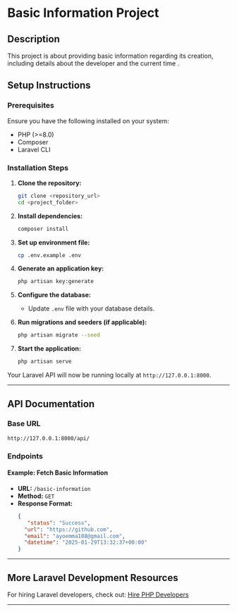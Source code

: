 # Basic Information Project

## Description
This project is about providing basic information regarding its creation, including details about the developer and the current time .

## Setup Instructions

### Prerequisites
Ensure you have the following installed on your system:
- PHP (>=8.0)
- Composer
- Laravel CLI

### Installation Steps

1. **Clone the repository:**
   ```bash
   git clone <repository_url>
   cd <project_folder>
   ```

2. **Install dependencies:**
   ```bash
   composer install
   ```

3. **Set up environment file:**
   ```bash
   cp .env.example .env
   ```

4. **Generate an application key:**
   ```bash
   php artisan key:generate
   ```

5. **Configure the database:**
   - Update `.env` file with your database details.

6. **Run migrations and seeders (if applicable):**
   ```bash
   php artisan migrate --seed
   ```

7. **Start the application:**
   ```bash
   php artisan serve
   ```

Your Laravel API will now be running locally at `http://127.0.0.1:8000`.

---

## API Documentation

### Base URL
```
http://127.0.0.1:8000/api/
```

### Endpoints

#### Example: Fetch Basic Information
- **URL:** `/basic-information`
- **Method:** `GET`
- **Response Format:**
  ```json
  {
     "status": "Success",
    "url": "https://github.com",
    "email": "ayoemma188@gmail.com",
    "datetime": "2025-01-29T13:32:37+00:00"
  }
  ```

---

## More Laravel Development Resources

For hiring Laravel developers, check out:
[Hire PHP Developers](https://hng.tech/hire/php-developers)

---

